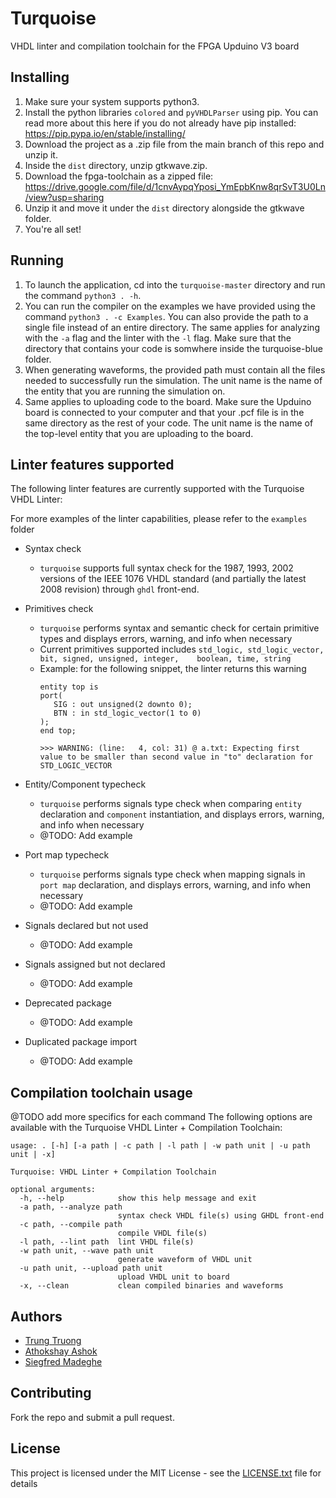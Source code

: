 # Turquoise

VHDL linter and compilation toolchain for the FPGA Upduino V3 board

## Installing

1) Make sure your system supports python3.
2) Install the python libraries `colored` and `pyVHDLParser` using pip. You can read more about this here if you do not already have pip installed: https://pip.pypa.io/en/stable/installing/
3) Download the project as a .zip file from the main branch of this repo and unzip it.
4) Inside the `dist` directory, unzip gtkwave.zip.
5) Download the fpga-toolchain as a zipped file: https://drive.google.com/file/d/1cnvAypqYposi_YmEpbKnw8qrSvT3U0Ln/view?usp=sharing
6) Unzip it and move it under the `dist` directory alongside the gtkwave folder.
7) You're all set!

## Running

1) To launch the application, cd into the `turquoise-master` directory and run the command `python3 . -h`.
2) You can run the compiler on the examples we have provided using the command `python3 . -c Examples`. You can also provide the path to a single file instead of an entire directory. The same applies for analyzing with the `-a` flag and the linter with the `-l` flag. Make sure that the directory that contains your code is somwhere inside the turquoise-blue folder.
3) When generating waveforms, the provided path must contain all the files needed to successfully run the simulation. The unit name is the name of the entity that you are running the simulation on.
4) Same applies to uploading code to the board. Make sure the Upduino board is connected to your computer and that your .pcf file is in the same directory as the rest of your code. The unit name is the name of the top-level entity that you are uploading to the board.

## Linter features supported

The following linter features are currently supported with the Turquoise VHDL Linter:

For more examples of the linter capabilities, please refer to the `examples` folder

- Syntax check
	- `turquoise` supports full syntax check for the 1987, 1993, 2002 versions of the IEEE 1076 VHDL standard (and partially the latest 2008 revision) through `ghdl` front-end.

- Primitives check
	 - `turquoise` performs syntax and semantic check for certain primitive types and displays errors, warning, and info when necessary
	 - Current primitives supported includes
	   `std_logic, std_logic_vector, bit, signed, unsigned, integer, 	boolean, time, string`
	 - Example: for the following snippet, the linter returns this warning
		 ```
		 entity top is
		port(
			SIG : out unsigned(2 downto 0);
	        BTN : in std_logic_vector(1 to 0)
		);
		end top;
		
		>>> WARNING: (line:   4, col: 31) @ a.txt: Expecting first value to be smaller than second value in "to" declaration for STD_LOGIC_VECTOR
		 ```

- Entity/Component typecheck
	- `turquoise` performs signals type check when comparing `entity` declaration and `component` instantiation, and displays errors, warning, and info when necessary
	- @TODO: Add example

- Port map typecheck
	- `turquoise` performs signals type check when mapping signals in `port map` declaration, and displays errors, warning, and info when necessary
	- @TODO: Add example

- Signals declared but not used
	- @TODO: Add example 

- Signals assigned but not declared
	- @TODO: Add example

- Deprecated package
	- @TODO: Add example

- Duplicated package import
	- @TODO: Add example



## Compilation toolchain usage

@TODO add more specifics for each command
The following options are available with the Turquoise VHDL Linter + Compilation Toolchain:

```
usage: . [-h] [-a path | -c path | -l path | -w path unit | -u path unit | -x]

Turquoise: VHDL Linter + Compilation Toolchain

optional arguments:
  -h, --help            show this help message and exit
  -a path, --analyze path
                        syntax check VHDL file(s) using GHDL front-end
  -c path, --compile path
                        compile VHDL file(s)
  -l path, --lint path  lint VHDL file(s)
  -w path unit, --wave path unit
                        generate waveform of VHDL unit
  -u path unit, --upload path unit
                        upload VHDL unit to board
  -x, --clean           clean compiled binaries and waveforms
```

## Authors

* [Trung Truong](https://github.com/ttrung149)
* [Athokshay Ashok](https://github.com/aashok3)
* [Siegfred Madeghe](https://github.com/ZiggyZiggyD)

## Contributing

Fork the repo and submit a pull request.

## License

This project is licensed under the MIT License - see the [LICENSE.txt](LICENSE.txt) file for details
